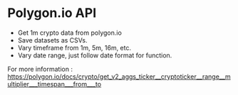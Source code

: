 # Polygon.io API

- Get 1m crypto data from polygon.io
- Save datasets as CSVs.
- Vary timeframe from 1m, 5m, 16m, etc. 
- Vary date range, just follow date format for function.

For more information : https://polygon.io/docs/crypto/get_v2_aggs_ticker__cryptoticker__range__multiplier___timespan___from___to 
